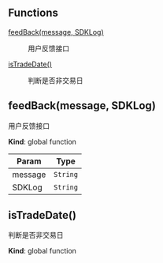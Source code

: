 ## Functions

<dl>
<dt><a href="#feedBack">feedBack(message, SDKLog)</a></dt>
<dd><p>用户反馈接口</p>
</dd>
<dt><a href="#isTradeDate">isTradeDate()</a></dt>
<dd><p>判断是否非交易日</p>
</dd>
</dl>

<a name="feedBack"></a>

## feedBack(message, SDKLog)
用户反馈接口

**Kind**: global function  

| Param | Type |
| --- | --- |
| message | <code>String</code> | 
| SDKLog | <code>String</code> | 

<a name="isTradeDate"></a>

## isTradeDate()
判断是否非交易日

**Kind**: global function  
